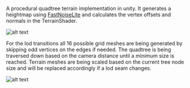 A procedural quadtree terrain implementation in unity. It generates a heightmap using [FastNoiseLite](https://github.com/Auburn/FastNoiseLite) and calculates the vertex offsets and normals in the TerrainShader.

![alt text](https://i.imgur.com/y0x5Gil.png)

For the lod transitions all 16 possible grid meshes are being generated by skipping odd vertices on the edges if needed.
The quadtree is being traversed down based on the camera distance until a minimum size is reached. Terrain meshes are being scaled based on the current tree node size and will be replaced accordingly if a lod seam changes.

![alt text](https://i.imgur.com/yTnxBRX.png)
